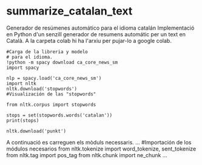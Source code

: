 # summarize_catalan_text
Generador de resúmenes automático para el idioma catalán
Implementació en Python d'un senzill generador de resumens automátic per un text en Català.
A la carpeta colab hi ha l'arxiu per pujar-lo a google colab.
```
#Carga de la libreria y modelo
# para el idioma.
!python -m spacy download ca_core_news_sm
import spacy

nlp = spacy.load('ca_core_news_sm')
import nltk
nltk.download('stopwords')
#Visualización de las "stopwords"

from nltk.corpus import stopwords

stops = set(stopwords.words('catalan'))
print(stops)

nltk.download('punkt')
```
A continuació es carreguen els mòduls necessaris.
...
#Importación de los módulos necesarios
from nltk.tokenize import word_tokenize, sent_tokenize
from nltk.tag import pos_tag
from nltk.chunk import ne_chunk
...
